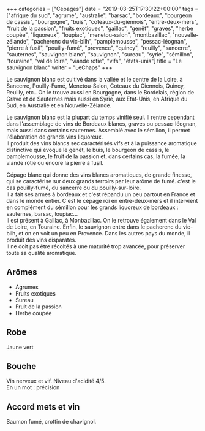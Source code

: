 +++
categories = ["Cépages"]
date = "2019-03-25T17:30:22+00:00"
tags = ["afrique du sud", "agrume", "australie", "barsac", "bordeaux", "bourgeon de cassis", "bourgogne", "buis", "coteaux-du-giennois", "entre-deux-mers", "fruit de la passion", "fruits exotiques", "gaillac", "genêt", "graves", "herbe coupée", "liquoreux", "loupiac", "menetou-salon", "montbazillac", "nouvelle-zélande", "pacherenc du vic-bilh", "pamplemousse", "pessac-léognan", "pierre à fusil", "pouilly-fumé", "provence", "quincy", "reuilly", "sancerre", "sauternes", "sauvignon blanc", "sauvignon", "sureau", "syrie", "sémillon", "touraine", "val de loire", "viande rôtie", "vifs", "états-unis"] 
title = "Le sauvignon blanc"
writer = "LeChaps"
+++

Le sauvignon blanc est cultivé dans la vallée et le centre de la Loire, à Sancerre, Pouilly-Fumé, Menetou-Salon, Coteaux du Giennois, Quincy, Reuilly, etc.. On le trouve aussi en Bourgogne, dans le Bordelais, région de Grave et de Sauternes mais aussi en Syrie, aux Etat-Unis, en Afrique du Sud, en Australie et en Nouvelle-Zélande.  

Le sauvignon blanc est la plupart du temps vinifié seul. Il rentre cependant dans l'assemblage de vins de Bordeaux blancs, graves ou pessac-léognan, mais aussi dans certains sauternes. Assemblé avec le sémillon, il permet l'élaboration de grands vins liquoreux.  
Il produit des vins blancs sec caractérisés vifs et à la puissance aromatique distinctive qui évoque le genêt, le buis, le bourgeon de cassis, le pamplemousse, le fruit de la passion et, dans certains cas, la fumée, la viande rôtie ou encore la pierre à fusil.

Cépage blanc qui donne des vins blancs aromatiques, de grande finesse, qui se caractérise sur deux grands terroirs par leur arôme de fumé. c'est le cas pouilly-fumé, du sancerre ou du pouilly-sur-loire.  
Il a fait ses armes à bordeaux et c'est répandu un peu partout en France et dans le monde entier. C'est le cépage roi en entre-deux-mers et il intervient en complément du sémillon pour les grands liquoreux de bordeaux : sauternes, barsac, loupiac...  
Il est présent à Gaillac, à Monbazillac. On le retrouve également dans le Val de Loire, en Touraine. Enfin, le sauvignon entre dans le pacherenc du vic-bilh, et on en voit un peu en Provence. Dans les autres pays du monde, il produit des vins disparates.  
Il ne doit pas être récoltés à une maturité trop avancée, pour préserver toute sa qualité aromatique.

## Arômes

* Agrumes
* Fruits exotiques
* Sureau
* Fruit de la passion
* Herbe coupée

## Robe

Jaune vert

## Bouche

Vin nerveux et vif. Niveau d'acidité 4/5.  
En un mot : précision

## Accord mets et vin

Saumon fumé, crottin de chavignol.
